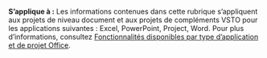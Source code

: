   **S’applique à :** Les informations contenues dans cette rubrique s’appliquent aux projets de niveau document et aux projets de compléments VSTO pour les applications suivantes : Excel, PowerPoint, Project, Word. Pour plus d’informations, consultez [Fonctionnalités disponibles par type d’application et de projet Office](../../vsto/features-available-by-office-application-and-project-type.md).

  